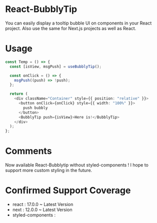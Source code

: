 # React-BubblyTip

You can easily display a tooltip bubble UI on components in your React project.
Also use the same for Next.js projects as well as React.

# Usage

```typescript
const Temp = () => {
  const [isView, msgPush] = useBubblyTip();

  const onClick = () => {
    msgPush((push) => !push);
  };

  return (
    <div className="Container" style={{ position: "relative" }}>
      <button onClick={onClick} style={{ width: "100%" }}>
        push bubbly
      </button>
      <BubblyTip push={isView}>Here is!</BubblyTip>
    </div>
  );
};
```

# Comments

Now available React-Bubblytip without styled-components !
I hope to support more custom styling in the future.

# Confirmed Support Coverage

- react : 17.0.0 ~ Latest Version
- next : 12.0.0 ~ Latest Version
- styled-components :
